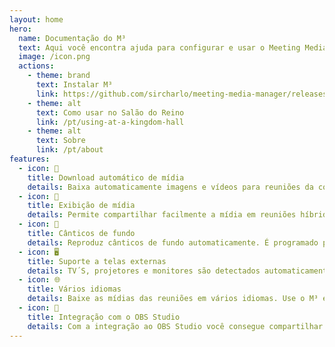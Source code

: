 ```yaml
---
layout: home
hero:
  name: Documentação do M³
  text: Aqui você encontra ajuda para configurar e usar o Meeting Media Manager
  image: /icon.png
  actions:
    - theme: brand
      text: Instalar M³
      link: https://github.com/sircharlo/meeting-media-manager/releases/latest
    - theme: alt
      text: Como usar no Salão do Reino
      link: /pt/using-at-a-kingdom-hall
    - theme: alt
      text: Sobre
      link: /pt/about
features:
  - icon: 🚀
    title: Download automático de mídia
    details: Baixa automaticamente imagens e vídeos para reuniões da congregação em qualquer idioma disponível no site oficial das Testemunhas de Jeová.
  - icon: 🎦
    title: Exibição de mídia
    details: Permite compartilhar facilmente a mídia em reuniões híbridas ou presenciais.
  - icon: 🎵
    title: Cânticos de fundo
    details: Reproduz cânticos de fundo automaticamente. É programado para parar a reprodução dos cânticos automaticamente antes do início da reunião. A reprodução dos cânticos de fundo pode ser iniciada com um clique após a reunião.
  - icon: 🖥️
    title: Suporte a telas externas
    details: TV´S, projetores e monitores são detectados automaticamente para exibição de mídia.
  - icon: 🌐
    title: Vários idiomas
    details: Baixe as mídias das reuniões em vários idiomas. Use o M³ em seu idioma ou em vários disponíveis.
  - icon: 🧩
    title: Integração com o OBS Studio
    details: Com a integração ao OBS Studio você consegue compartilhar a mídia em reuniões híbridas facilmente para os que assistem pelo Zoom.
---
```

